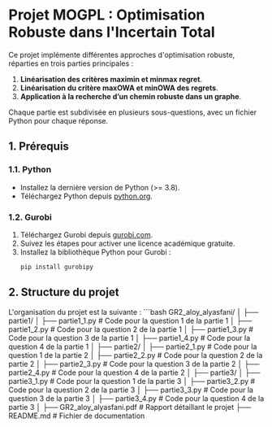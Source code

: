 # Projet MOGPL : Optimisation Robuste dans l'Incertain Total

Ce projet implémente différentes approches d'optimisation robuste, réparties en trois parties principales :
1. **Linéarisation des critères maximin et minmax regret**.
2. **Linéarisation du critère maxOWA et minOWA des regrets**.
3. **Application à la recherche d’un chemin robuste dans un graphe**.

Chaque partie est subdivisée en plusieurs sous-questions, avec un fichier Python pour chaque réponse.

## **1. Prérequis**

### **1.1. Python**
- Installez la dernière version de Python (>= 3.8).
- Téléchargez Python depuis [python.org](https://www.python.org/downloads/).

### **1.2. Gurobi**
1. Téléchargez Gurobi depuis [gurobi.com](https://www.gurobi.com/).
2. Suivez les étapes pour activer une licence académique gratuite.
3. Installez la bibliothèque Python pour Gurobi :
   ```bash
   pip install gurobipy

## **2. Structure du projet**
L'organisation du projet est la suivante :
      ```bash
      GR2_aloy_alyasfani/
      │
      ├── partie1/
      │   ├── partie1_1.py  # Code pour la question 1 de la partie 1
      │   ├── partie1_2.py  # Code pour la question 2 de la partie 1
      │   ├── partie1_3.py  # Code pour la question 3 de la partie 1
      │   ├── partie1_4.py  # Code pour la question 4 de la partie 1
      │
      ├── partie2/
      │   ├── partie2_1.py  # Code pour la question 1 de la partie 2
      │   ├── partie2_2.py  # Code pour la question 2 de la partie 2
      │   ├── partie2_3.py  # Code pour la question 3 de la partie 2
      │   ├── partie2_4.py  # Code pour la question 4 de la partie 2
      │
      ├── partie3/
      │   ├── partie3_1.py  # Code pour la question 1 de la partie 3
      │   ├── partie3_2.py  # Code pour la question 2 de la partie 3
      │   ├── partie3_3.py  # Code pour la question 3 de la partie 3
      │   ├── partie3_4.py  # Code pour la question 4 de la partie 3
      │
      ├── GR2_aloy_alyasfani.pdf  # Rapport détaillant le projet
      ├── README.md  # Fichier de documentation
